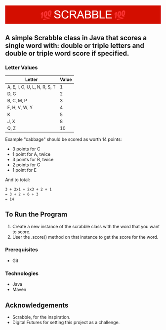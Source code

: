 ![Scrabble](./Documentation/scrabble.png)

## A simple Scrabble class in Java that scores a single word with: double or triple letters and double or triple word score if specified.

### Letter Values

| Letter                       | Value |
| ---------------------------- | ----- |
| A, E, I, O, U, L, N, R, S, T | 1     |
| D, G                         | 2     |
| B, C, M, P                   | 3     |
| F, H, V, W, Y                | 4     |
| K                            | 5     |
| J, X                         | 8     |
| Q, Z                         | 10    |

Example
"cabbage" should be scored as worth 14 points:

- 3 points for C
- 1 point for A, twice
- 3 points for B, twice
- 2 points for G
- 1 point for E

And to total:

```
3 + 2x1 + 2x3 + 2 + 1
= 3 + 2 + 6 + 3
= 14
```

## To Run the Program

1. Create a new instance of the scrabble class with the word that you want to score.
2. User the .score() method on that instance to get the score for the word.

### Prerequisites

- Git

### Technologies

- Java
- Maven

## Acknowledgements

- Scrabble, for the inspiration.
- Digital Futures for setting this project as a challenge.
